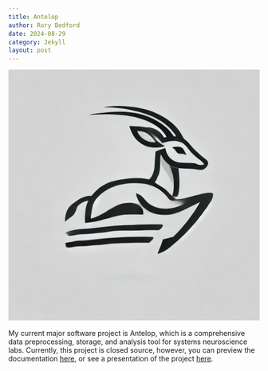 ```yaml
---
title: Antelop
author: Rory Bedford
date: 2024-08-29
category: Jekyll
layout: post
---
```


![image](/assets/antelope.png)

My current major software project is Antelop, which is a comprehensive data preprocessing, storage, and analysis tool for systems neuroscience labs. Currently, this project is closed source, however, you can preview the documentation [here](https://antelop.readthedocs.io/en/latest/), or see a presentation of the project [here](/assets/antelop-medium.html).
